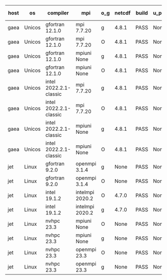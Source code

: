

| host     | os       | compiler                              | mpi                      | o_g        | netcdf        | build       | u_pass          | u_fail          | s_pass            | s_fail            | e_pass             | e_fail             | nuopc_pass       | nuopc_fail       | artifacts link          |
|----------|----------|---------------------------------------|--------------------------|------------|---------------|-------------|-----------------|-----------------|-------------------|-------------------|--------------------|--------------------|------------------|------------------|-------------------------|
| gaea | Unicos | gfortran 12.1.0 | mpi 7.7.20  | g | 4.8.1  | PASS | None | None | None | None | None | None | None | None | <a href="https://github.com/esmf-org/esmf-test-artifacts/tree/8e81fe1737e07547bcf5e249092807a15367dcc0/develop/gfortran/12.1.0/g/mpi/7.7.20" target="_blank">8e81fe1</a> | 
| gaea | Unicos | gfortran 12.1.0 | mpi 7.7.20  | O | 4.8.1  | PASS | None | None | None | None | None | None | None | None | <a href="https://github.com/esmf-org/esmf-test-artifacts/tree/76d7b61b05e884a72e4ceb2e169c02cf8e7ef9f1/develop/gfortran/12.1.0/O/mpi/7.7.20" target="_blank">76d7b61</a> | 
| gaea | Unicos | gfortran 12.1.0 | mpiuni None  | g | 4.8.1  | PASS | None | None | None | None | None | None | None | None | <a href="https://github.com/esmf-org/esmf-test-artifacts/tree/2b8d437ca8d622100228ba1408e2c3de7637353b/develop/gfortran/12.1.0/g/mpiuni/None" target="_blank">2b8d437</a> | 
| gaea | Unicos | gfortran 12.1.0 | mpiuni None  | O | 4.8.1  | PASS | None | None | None | None | None | None | None | None | <a href="https://github.com/esmf-org/esmf-test-artifacts/tree/03ff372211c9895581506062a177e421b180d0cc/develop/gfortran/12.1.0/O/mpiuni/None" target="_blank">03ff372</a> | 
| gaea | Unicos | intel 2022.2.1-classic | mpi 7.7.20  | g | 4.8.1  | PASS | None | None | None | None | None | None | None | None | <a href="https://github.com/esmf-org/esmf-test-artifacts/tree/01b85beef2d681cc1cd2cf363ace8eccdcaf677a/develop/intel/2022.2.1-classic/g/mpi/7.7.20" target="_blank">01b85be</a> | 
| gaea | Unicos | intel 2022.2.1-classic | mpi 7.7.20  | O | 4.8.1  | PASS | None | None | None | None | None | None | None | None | <a href="https://github.com/esmf-org/esmf-test-artifacts/tree/878ec1958f9cd51cc47cdf3b4075b93e69c3143a/develop/intel/2022.2.1-classic/O/mpi/7.7.20" target="_blank">878ec19</a> | 
| gaea | Unicos | intel 2022.2.1-classic | mpiuni None  | g | 4.8.1  | PASS | None | None | None | None | None | None | None | None | <a href="https://github.com/esmf-org/esmf-test-artifacts/tree/da0f5e99693dbb4a3ed4efc037e1cf6ea608225b/develop/intel/2022.2.1-classic/g/mpiuni/None" target="_blank">da0f5e9</a> | 
| gaea | Unicos | intel 2022.2.1-classic | mpiuni None  | O | 4.8.1  | PASS | None | None | None | None | None | None | None | None | <a href="https://github.com/esmf-org/esmf-test-artifacts/tree/7a173e37c130c4f1746b87794d2cf4a683583294/develop/intel/2022.2.1-classic/O/mpiuni/None" target="_blank">7a173e3</a> | 
| jet | Linux | gfortran 9.2.0 | openmpi 3.1.4  | g | None  | PASS | None | None | None | None | None | None | None | None | <a href="https://github.com/esmf-org/esmf-test-artifacts/tree/befd57212dc3e3570a6d3c24a58fbc1597229372/develop/gfortran/9.2.0/g/openmpi/3.1.4" target="_blank">befd572</a> | 
| jet | Linux | gfortran 9.2.0 | openmpi 3.1.4  | O | None  | PASS | None | None | None | None | None | None | None | None | <a href="https://github.com/esmf-org/esmf-test-artifacts/tree/b87fc7f00eba2329c9e57860fe0b80c9dc66e4cf/develop/gfortran/9.2.0/O/openmpi/3.1.4" target="_blank">b87fc7f</a> | 
| jet | Linux | intel 19.1.2 | intelmpi 2020.2  | O | 4.7.0  | PASS | None | None | None | None | None | None | None | None | <a href="https://github.com/esmf-org/esmf-test-artifacts/tree/406276cb47e5f1b084a03004f4ef29b46a82ac79/develop/intel/19.1.2/O/intelmpi/2020.2" target="_blank">406276c</a> | 
| jet | Linux | intel 19.1.2 | intelmpi 2020.2  | g | 4.7.0  | PASS | None | None | None | None | None | None | None | None | <a href="https://github.com/esmf-org/esmf-test-artifacts/tree/90ce0d749c1d295ee7106ed525c2ee361bf39af7/develop/intel/19.1.2/g/intelmpi/2020.2" target="_blank">90ce0d7</a> | 
| jet | Linux | nvhpc 23.3 | mpiuni None  | O | None  | PASS | None | None | None | None | None | None | None | None | <a href="https://github.com/esmf-org/esmf-test-artifacts/tree/16f7805505131b29b182b680c33fddadfe8201bf/develop/nvhpc/23.3/O/mpiuni/None" target="_blank">16f7805</a> | 
| jet | Linux | nvhpc 23.3 | mpiuni None  | g | None  | PASS | None | None | None | None | None | None | None | None | <a href="https://github.com/esmf-org/esmf-test-artifacts/tree/01e010d45dfd4e328a87b5872bdda4753af018e7/develop/nvhpc/23.3/g/mpiuni/None" target="_blank">01e010d</a> | 
| jet | Linux | nvhpc 23.3 | openmpi 23.3  | O | None  | PASS | None | None | None | None | None | None | None | None | <a href="https://github.com/esmf-org/esmf-test-artifacts/tree/307e1aa0d95f4018dad468042e4249e2767faa59/develop/nvhpc/23.3/O/openmpi/23.3" target="_blank">307e1aa</a> | 
| jet | Linux | nvhpc 23.3 | openmpi 23.3  | g | None  | PASS | None | None | None | None | None | None | None | None | <a href="https://github.com/esmf-org/esmf-test-artifacts/tree/0d3a5b3338cbc3508fee4bcd995979ff519974b4/develop/nvhpc/23.3/g/openmpi/23.3" target="_blank">0d3a5b3</a> | 
